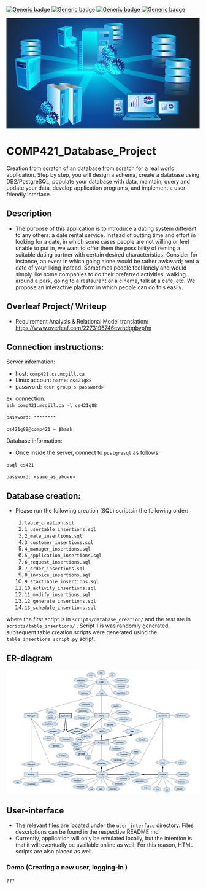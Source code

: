 [![Generic badge](https://img.shields.io/badge/Database_Project-blue.svg)](https://shields.io/)
[![Generic badge](https://img.shields.io/badge/Contributors-4-<COLOR>.svg)](https://shields.io/)
[![Generic badge](https://img.shields.io/badge/COMP421_Databases_Systems-red.svg)](https://shields.io/)
[![Generic badge](https://img.shields.io/badge/Status-<Building>.svg)](https://shields.io/)


![](figs/database-blue.png)

# COMP421_Database_Project

Creation from scratch of an database from scratch for a real world application. Step by step, you will design a schema, create a database using DB2/PostgreSQL, populate your database with data, maintain, query and update your data, develop application programs, and implement a user-friendly interface.

## Description 
- The purpose of this application is to introduce a dating system different to any others: a date rental service. Instead of putting time and effort in looking for a date, in which some cases people are not willing or feel unable to put in, we want to offer them the possibility of renting a suitable dating partner with certain desired characteristics. Consider for instance, an event in which going alone would be rather awkward; rent a date of your liking instead! Sometimes people feel lonely and would simply like some companies to do their preferred activities: walking around a park, going to a restaurant or a cinema, talk at a café, etc. We propose an interactive platform in which people can do this easily. 

## Overleaf Project/ Writeup 
- Requirement Analysis & Relational Model translation: https://www.overleaf.com/2273196746cvrhdggbvpfm


## Connection instructions: 

Server information:  
- host: `comp421.cs.mcgill.ca`
- Linux account name: `cs421g88` 
- password: `<our group's password>`

ex. connection:  
`ssh comp421.mcgill.ca -l cs421g88`  

`password: ********`

`cs421g88@comp421 ~ $bash`

Database information: 
- Once inside the server, connect to `postgresql` as follows: 

`psql cs421` 

`password: <same_as_above>` 

## Database creation: 

- Please run the following creation (SQL) scriptsin the following order: 

    1. `table_creation.sql`
    2. `1_usertable_insertions.sql` 
    3. `2_mate_insertions.sql` 
    4. `3_customer_insertions.sql` 
    5. `4_manager_insertions.sql`
    6. `5_application_insertions.sql` 
    7. `6_request_insertions.sql`
    8. `7_order_insertions.sql` 
    9. `8_invoice_insertions.sql` 
    10. `9_startTable_insertions.sql`
    11. `10_activity_insertions.sql` 
    12. `11_modify_insertions.sql` 
    13. `12_generate_insertions.sql` 
    14. `13_schedule_insertions.sql`

where the first script is in `scripts/database_creation/` and the rest are in `scripts/table_insertions/` . 
Script 1 is was randomly generated, subsequent table creation scripts were generated using the `table_insertions_script.py` script.

## ER-diagram 

![](figs/ER_model.png)

## User-interface 
- The relevant files are located under the `user_interface` directory. Files descriptions can be found in the respective README.md
- Currently, application will only be emulated locally, but the intention is that it will eventually be available online as well. For this reason, HTML scripts are also placed as well. 

### Demo (Creating a new user, logging-in ) 
`???`
